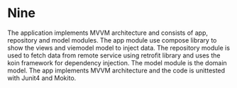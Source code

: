 # Nine

The application implements MVVM architecture and consists of app, repository and model modules. The app module use compose library to show the views and viemodel 
model to inject data. The repository module is used to fetch data from remote service using retrofit library and uses the koin framework for dependency injection.
The model module is the domain model. The app implements MVVM architecture and the code is unittested with Junit4 and Mokito.
